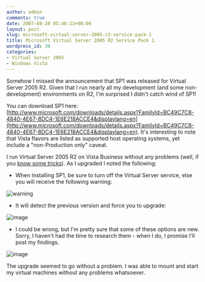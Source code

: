 ```yaml
---
author: admin
comments: true
date: 2007-08-20 05:46:13+00:00
layout: post
slug: microsoft-virtual-server-2005-r2-service-pack-1
title: Microsoft Virtual Server 2005 R2 Service Pack 1
wordpress_id: 38
categories:
- Virtual Server 2005
- Windows Vista
---
```


Somehow I missed the announcement that SP1 was released for Virtual Server 2005 R2. Given that I run nearly all my development (and some non-development) environments on R2, I'm surprised I didn't catch wind of SP1!

You can download SP1 here: [http://www.microsoft.com/downloads/details.aspx?FamilyId=BC49C7C8-4840-4E67-8DC4-1E6E218ACCE4&displaylang=en](http://www.microsoft.com/downloads/details.aspx?FamilyId=BC49C7C8-4840-4E67-8DC4-1E6E218ACCE4&displaylang=en). It's interesting to note that Vista flavors are listed as supported host operating systems, yet include a "non-Production only" caveat.

I run Virtual Server 2005 R2 on Vista Business without any problems (well, if you [know some tricks](http://www.wadewegner.com/2007/03/03/InstallingVirtualServer2005R2OnWindowsVistaUpdated.aspx)). As I upgraded I noted the following:

  * When installing SP1, be sure to turn off the Virtual Server service, else you will receive the following warning:

  ![warning](https://wadewegner.blob.core.windows.net/wordpress/content/binary/WindowsLiveWriter/MicrosoftVirtualServer2005R2ServicePack1_14E2A/warning_thumb.jpg)

  * It will detect the previous version and force you to upgrade:

  ![image](https://wadewegner.blob.core.windows.net/wordpress/content/binary/WindowsLiveWriter/MicrosoftVirtualServer2005R2ServicePack1_14E2A/image_thumb_1.png)

  * I could be wrong, but I'm pretty sure that some of these options are new. Sorry, I haven't had the time to research them - when I do, I promise I'll post my findings.

  ![image](https://wadewegner.blob.core.windows.net/wordpress/content/binary/WindowsLiveWriter/MicrosoftVirtualServer2005R2ServicePack1_14E2A/image_thumb_2.png)
  
The upgrade seemed to go without a problem. I was able to mount and start my virtual machines without any problems whatsoever.
